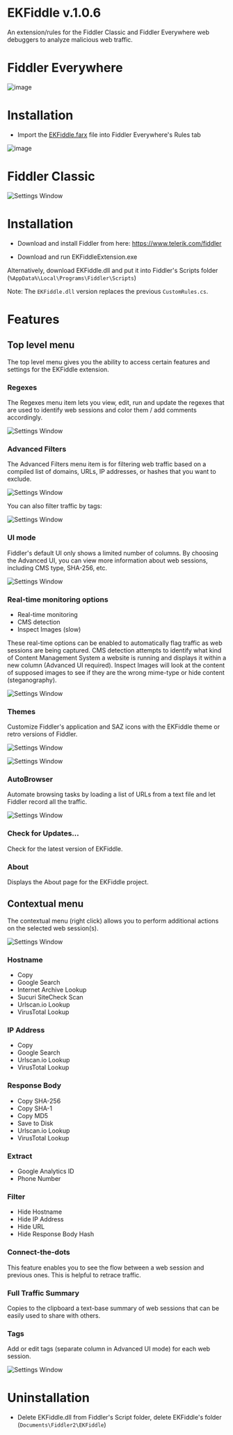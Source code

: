 # EKFiddle v.1.0.6

An extension/rules for the Fiddler Classic and Fiddler Everywhere web debuggers to analyze malicious web traffic.

# Fiddler Everywhere

![image](https://user-images.githubusercontent.com/25351665/133856700-213c12fd-c67d-4977-a629-199e816dfe79.png)

# Installation

* Import the [EKFiddle.farx](https://github.com/malwareinfosec/EKFiddle/blob/master/FiddlerEverywhere/EKFiddle.farx) file into Fiddler Everywhere's Rules tab

![image](https://user-images.githubusercontent.com/25351665/133856959-4664197e-e05c-46cc-8acf-daf02195e763.png)

# Fiddler Classic

![Settings Window](https://github.com/malwareinfosec/EKFiddle/blob/master/Screenshots/EKFiddle.png)

# Installation

* Download and install Fiddler from here: https://www.telerik.com/fiddler

* Download and run EKFiddleExtension.exe

Alternatively, download EKFiddle.dll and put it into Fiddler's Scripts folder (`%AppData%\Local\Programs\Fiddler\Scripts`)

Note: The `EKFiddle.dll` version replaces the previous `CustomRules.cs`.

# Features

## Top level menu

The top level menu gives you the ability to access certain features and settings for the EKFiddle extension.

### Regexes

The Regexes menu item lets you view, edit, run and update the regexes that are used to identify web sessions and color them / add comments accordingly.

![Settings Window](https://github.com/malwareinfosec/EKFiddle/blob/master/Screenshots/regexes_menu.png)

### Advanced Filters

The Advanced Filters menu item is for filtering web traffic based on a compiled list of domains, URLs, IP addresses, or hashes that you want to exclude.

![Settings Window](https://github.com/malwareinfosec/EKFiddle/blob/master/Screenshots/menufilters.png)

You can also filter traffic by tags:

![Settings Window](https://github.com/malwareinfosec/EKFiddle/blob/master/Screenshots/tagsfilter.png)

### UI mode

Fiddler's default UI only shows a limited number of columns. By choosing the Advanced UI, you can view more information about web sessions, including CMS type, SHA-256, etc.

![Settings Window](https://github.com/malwareinfosec/EKFiddle/blob/master/Screenshots/UI_menu.png)

### Real-time monitoring options

* Real-time monitoring
* CMS detection
* Inspect Images (slow)

These real-time options can be enabled to automatically flag traffic as web sessions are being captured. CMS detection attempts to identify what kind of Content Management System a website is running and displays it within a new column (Advanced UI required).
Inspect Images will look at the content of supposed images to see if they are the wrong mime-type or hide content (steganography).

![Settings Window](https://github.com/malwareinfosec/EKFiddle/blob/master/Screenshots/monitoring_menu.png)

### Themes

Customize Fiddler's application and SAZ icons with the EKFiddle theme or retro versions of Fiddler.

![Settings Window](https://github.com/malwareinfosec/EKFiddle/blob/master/Screenshots/themes_menu.png)

![Settings Window](https://github.com/malwareinfosec/EKFiddle/blob/master/Screenshots/ico.png)

### AutoBrowser

Automate browsing tasks by loading a list of URLs from a text file and let Fiddler record all the traffic.

![Settings Window](https://github.com/malwareinfosec/EKFiddle/blob/master/Screenshots/browserauto.png)

### Check for Updates...

Check for the latest version of EKFiddle.

### About

Displays the About page for the EKFiddle project.

## Contextual menu

The contextual menu (right click) allows you to perform additional actions on the selected web session(s).

![Settings Window](https://github.com/malwareinfosec/EKFiddle/blob/master/Screenshots/contextual_menu.png)

### Hostname

* Copy
* Google Search
* Internet Archive Lookup
* Sucuri SiteCheck Scan
* Urlscan.io Lookup
* VirusTotal Lookup

### IP Address

* Copy
* Google Search
* Urlscan.io Lookup
* VirusTotal Lookup

### Response Body

* Copy SHA-256
* Copy SHA-1
* Copy MD5
* Save to Disk
* Urlscan.io Lookup
* VirusTotal Lookup

### Extract

* Google Analytics ID
* Phone Number

### Filter

* Hide Hostname
* Hide IP Address
* Hide URL
* Hide Response Body Hash

### Connect-the-dots

This feature enables you to see the flow between a web session and previous ones. This is helpful to retrace traffic.

### Full Traffic Summary

Copies to the clipboard a text-base summary of web sessions that can be easily used to share with others.

### Tags

Add or edit tags (separate column in Advanced UI mode) for each web session.

![Settings Window](https://github.com/malwareinfosec/EKFiddle/blob/master/Screenshots/tags.png)

# Uninstallation

* Delete EKFiddle.dll from Fiddler's Script folder, delete EKFiddle's folder (`Documents\Fiddler2\EKFiddle`)
